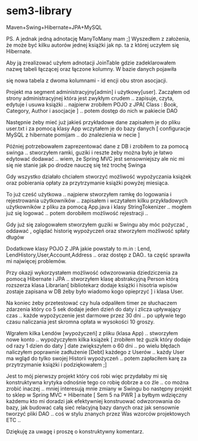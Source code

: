 sem3-library
============

Maven+Swing+Hibernate+JPA+MySQL

PS. A jednak jedną adnotację ManyToMany mam ;] Wyszedłem z założenia, że może być kilku autorów jednej książki jak np. ta z której uczyłem się Hibernate.

Aby ją zrealizować użyłem adnotacji JoinTable gdzie zadeklarowałem nazwę tabeli łączącej oraz łączone kolumny. W bazie danych pojawiła

się nowa tabela z dwoma kolumnami - id encji obu stron asocjacji. 



Projekt ma segment administracyjny[admin] i użytkowy[user]. Zacząłem od strony administracyjnej która jest zwykłym crudem .. zapisuje, czyta, edytuje i usuwa książki .. najpierw zrobiłem POJO z JPA[ Class : Book, Category, Author i asocjacje ] .. potem dostęp do nich w pakiecie DAO 

Następnie żeby mieć już jakieś przykładowe dane zapisałem je do pliku user.txt i  za pomocą klasy App wczytałem je do bazy danych [ configuracje MySQL z hibernate pomijam .. do znalezienia w necie ]

Później potrzebowałem zaprezentować dane z DB i zrobiłem to za pomocą swinga .. stworzyłem ramki, guziki i reszte żeby można było je łatwo edytować dodawać .. wiem, że Spring MVC jest sensowniejszy ale nic mi się nie stanie jak po drodze nauczę się też trochę Swinga

Gdy wszystko działało chciałem stworzyć możliwość wypożyczania książek oraz pobierania opłaty za przytrzymanie książki powyżej miesiąca.

To już cześć użytkowa .. najpierw stworzyłem ramkę do logowania i rejestrowania użytkowników .. zapisałem i wczytałem kilku przykładowych użytkowników z pliku za pomocą App.java i klasy StringTokenizer .. mogłem już się logować .. potem dorobiłem możliwość rejestracji ..

Gdy już się zalogowałem stworzyłem guziki w Swingu aby móc pożyczać , oddawać , oglądać historię wypożyczeń oraz stworzyłem możliwość spłaty długów  

Dodatkowe klasy POJO Z JPA jakie powstały to m.in : Lend, LendHistory,User,Account,Address .. oraz dostęp z DAO.. ta część sprawiła mi najwięcej problemów.

Przy okazji wykorzystałem możliwość odwzorowania dziedziczenia za pomocą Hibernate i JPA .. stworzyłem klasę abstrakcyjną Person którą rozszerza klasa Librarian[ bibliotekarz dodaje książki i hisotria wpisów zostaje zapisana w DB żeby było wiadomo kogo opieprzyć ] i klasa User.

Na koniec żeby przetestować czy hula odpaliłem timer ze słuchaczem zdarzenia który co 5 sek dodaje jeden dzień do daty i zlicza upływający czas .. każde wypożyczenie jest darmowe przez 30 dni .. po upływie tego czasu naliczania jest skromna opłata w wysokości 10 groszy.

Wgrałem kilka Lendów [wypożyczeń]  z pliku (klasa App) .. stworzyłem nowe  konto .. wypożyczyłem kilka książek [ zrobiłem też guzik który dodaje od razy 1 dzien do daty ] date zwiększyłem o 60 dni .. po wielu błędach naliczyłem poprawnie zadłużenie [Debt] każdego z Userów .. każdy User ma wgląd do tylko swojej Historii wypożyczeń .. potem zapłaciłem karę za przytrzymanie książki i podziękowałem ;]

Jest to mój pierwszy projekt który coś robi więc przydałaby mi się konstruktywna krytyka odnośnie tego co robię dobrze a co źle .. co można zrobić inaczej .. mniej interesują mnie zmiany w Swingu bo następny projekt to sklep w Spring MVC + Hibernate [ Sem 5 na PWR ] a byłbym wdzięczny każdemu kto mi doradzi jak efektywniej konstruować odwzorowania do bazy, jak budować całą sieć relacyjną bazy danych oraz jak sensownie tworzyć pliki DAO .. coś w stylu znanych przez Was wzorców projektowych ETC .. 

Dziękuję za uwagę i proszę o konstruktywny komentarz.
